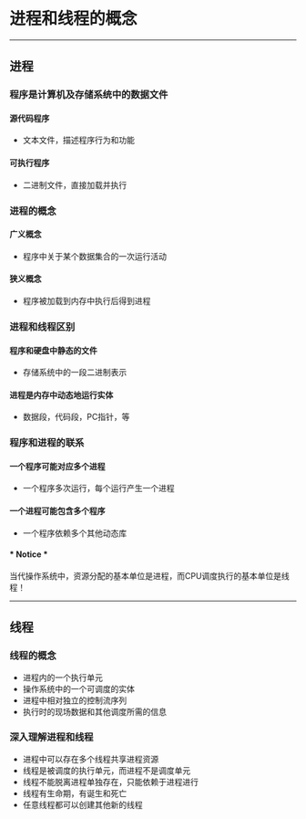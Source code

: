 # 进程和线程的概念
---
## 进程
### 程序是计算机及存储系统中的数据文件
#### 源代码程序
* 文本文件，描述程序行为和功能

#### 可执行程序
* 二进制文件，直接加载并执行

### 进程的概念
#### 广义概念
* 程序中关于某个数据集合的一次运行活动

#### 狭义概念
* 程序被加载到内存中执行后得到进程

### 进程和线程区别
#### 程序和硬盘中静态的文件
* 存储系统中的一段二进制表示

#### 进程是内存中动态地运行实体
* 数据段，代码段，PC指针，等

### 程序和进程的联系
#### 一个程序可能对应多个进程
* 一个程序多次运行，每个运行产生一个进程

#### 一个进程可能包含多个程序
* 一个程序依赖多个其他动态库

#### * Notice *
当代操作系统中，资源分配的基本单位是进程，而CPU调度执行的基本单位是线程！

---
## 线程
### 线程的概念
* 进程内的一个执行单元
* 操作系统中的一个可调度的实体
* 进程中相对独立的控制流序列
* 执行时的现场数据和其他调度所需的信息

### 深入理解进程和线程
* 进程中可以存在多个线程共享进程资源
* 线程是被调度的执行单元，而进程不是调度单元
* 线程不能脱离进程单独存在，只能依赖于进程进行
* 线程有生命期，有诞生和死亡
* 任意线程都可以创建其他新的线程
